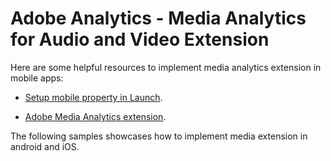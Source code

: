 # Adobe Analytics - Media Analytics for Audio and Video Extension

Here are some helpful resources to implement media analytics extension in mobile apps:

- [Setup mobile property in Launch](https://aep-sdks.gitbook.io/docs/getting-started/create-a-mobile-property).

- [Adobe Media Analytics extension](https://aep-sdks.gitbook.io/docs/using-mobile-extensions/adobe-media-analytics).

The following samples showcases how to implement media extension in android and iOS.
